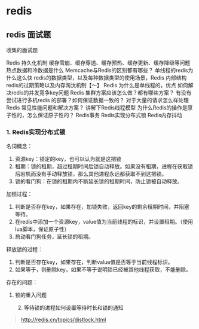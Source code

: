 # redis

## redis 面试题

收集的面试题

Redis 持久化机制
缓存雪崩、缓存穿透、缓存预热、缓存更新、缓存降级等问题
热点数据和冷数据是什么
Memcache与Redis的区别都有哪些？
单线程的redis为什么这么快
redis的数据类型，以及每种数据类型的使用场景，Redis 内部结构
redis的过期策略以及内存淘汰机制【～】
Redis 为什么是单线程的，优点
如何解决redis的并发竞争key问题
Redis 集群方案应该怎么做？都有哪些方案？
有没有尝试进行多机redis 的部署？如何保证数据一致的？
对于大量的请求怎么样处理
Redis 常见性能问题和解决方案？
讲解下Redis线程模型
为什么Redis的操作是原子性的，怎么保证原子性的？
Redis事务
Redis实现分布式锁
Redis内存抖动



### 1. Redis实现分布式锁

名词概念：

1. 资源key：锁定的key，也可以认为就是这把锁
2. 租期：锁的租期，超过租期时间后锁自动释放。如果没有租期，进程在获取锁后宕机而没有手动释放锁，那么其他进程永远都获取不到这把锁。
3. 锁的看门狗：在锁的租期内不断延长锁的租期时间，防止锁被自动释放。

加锁过程：

1. 判断是否存在key，如果存在，加锁失败，返回key的剩余租期时间，并阻塞等待。
2. 在redis中添加一个资源key，value值为当前线程的标识，并设置租期。（使用lua脚本，保证原子性）
3. 启动看门狗任务，延长锁的租期。

释放锁的过程：

1. 判断是否存在key，如果存在，判断value值是否等于当前线程标识。
2. 如果等于，则删除key，如果不等于说明锁已经被其他线程获取，不能删除。



存在的问题：

1. 锁的重入问题

 	2. 等待锁的进程如何设置等待时长和锁的通知

>  http://redis.cn/topics/distlock.html

